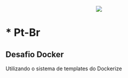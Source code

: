 <p align="center"><img src="https://laravel.com/assets/img/components/logo-laravel.svg"></p>

# * Pt-Br
## Desafio Docker

Utilizando o sistema de templates do Dockerize 



